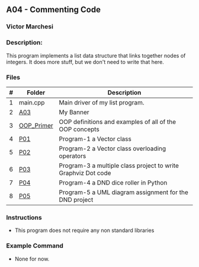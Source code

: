 ## A04 - Commenting Code
### Victor Marchesi
### Description:

This program implements a list data structure that links together nodes of integers. It does more stuff, but we don't need to write that here.

### Files

|   #   | Folder    | Description                      |
| :---: | -------- | -------------------------------- |
|   1   | main.cpp | Main driver of my list program. |
|   2   | [A03](./A03) | My Banner |
|   3   |   [OOP_Primer](./OOP_Primer)|     OOP definitions and examples of all of the OOP concepts |
|   4   | [P01](./P01)| Program-1 a Vector class|
|   5   | [P02](./P02)| Program-2 a Vector class overloading operators|
|   6   | [P03](./P03)| Program-3 a multiple class project to write Graphviz Dot code|
|   7   | [P04](./P04)| Program-4 a DND dice roller in Python|
|   8   | [P05](./P05)| Program-5 a UML diagram assignment for the DND project|

### Instructions

- This program does not require any non standard libraries

### Example Command

- None for now.
